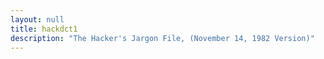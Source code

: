 ```yaml
---
layout: null
title: hackdct1
description: "The Hacker's Jargon File, (November 14, 1982 Version)"
---
```

